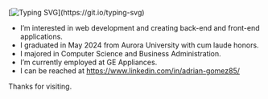 [![Typing SVG](https://readme-typing-svg.demolab.com?font=Fira+Code&weight=800&pause=1000&color=7DA7F7&random=false&width=435&lines=Hi+there%2C+I'm+Adrian.;Take+a+peek+at+my+page+below.)](https://git.io/typing-svg)

-  I’m interested in web development and creating back-end and front-end applications.
-  I graduated in May 2024 from Aurora University with cum laude honors.
-  I majored in Computer Science and Business Administration.
-  I’m currently employed at GE Appliances.
- I can be reached at https://www.linkedin.com/in/adrian-gomez85/

Thanks for visiting.


